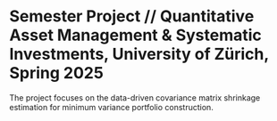 # Semester Project // Quantitative Asset Management & Systematic Investments, University of Zürich, Spring 2025

The project focuses on the data-driven covariance matrix shrinkage estimation for minimum variance portfolio construction.
